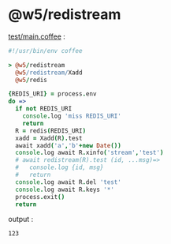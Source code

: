 [‼️]: ✏️README.mdt

# @w5/redistream

[test/main.coffee](./test/main.coffee) :

```coffee
#!/usr/bin/env coffee

> @w5/redistream
  @w5/redistream/Xadd
  @w5/redis

{REDIS_URI} = process.env
do =>
  if not REDIS_URI
    console.log 'miss REDIS_URI'
    return
  R = redis(REDIS_URI)
  xadd = Xadd(R).test
  await xadd('a','b'+new Date())
  console.log await R.xinfo('stream','test')
  # await redistream(R).test (id, ...msg)=>
  #   console.log {id, msg}
  #   return
  console.log await R.del 'test'
  console.log await R.keys '*'
  process.exit()
  return
```

output :

```
123
```
